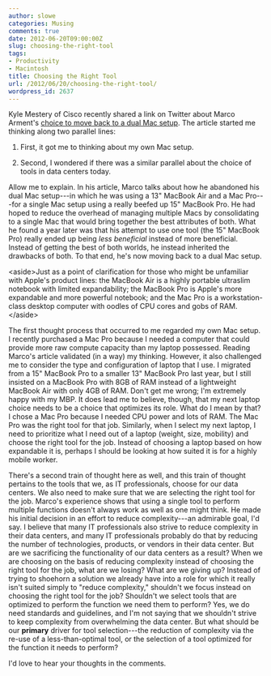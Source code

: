 ```yaml
---
author: slowe
categories: Musing
comments: true
date: 2012-06-20T09:00:00Z
slug: choosing-the-right-tool
tags:
- Productivity
- Macintosh
title: Choosing the Right Tool
url: /2012/06/20/choosing-the-right-tool/
wordpress_id: 2637
---
```


Kyle Mestery of Cisco recently shared a link on Twitter about Marco Arment's [choice to move back to a dual Mac setup](http://www.marco.org/2012/06/15/back-to-the-mac). The article started me thinking along two parallel lines:

1. First, it got me to thinking about my own Mac setup.

2. Second, I wondered if there was a similar parallel about the choice of tools in data centers today.

Allow me to explain. In his article, Marco talks about how he abandoned his dual Mac setup---in which he was using a 13" MacBook Air and a Mac Pro---for a single Mac setup using a really beefed up 15" MacBook Pro. He had hoped to reduce the overhead of managing multiple Macs by consolidating to a single Mac that would bring together the best attributes of both. What he found a year later was that his attempt to use one tool (the 15" MacBook Pro) really ended up being _less beneficial_ instead of more beneficial. Instead of getting the best of both worlds, he instead inherited the drawbacks of both. To that end, he's now moving back to a dual Mac setup.

&lt;aside&gt;Just as a point of clarification for those who might be unfamiliar with Apple's product lines: the MacBook Air is a highly portable ultraslim notebook with limited expandability; the MacBook Pro is Apple's more expandable and more powerful notebook; and the Mac Pro is a workstation-class desktop computer with oodles of CPU cores and gobs of RAM.&lt;/aside&gt;

The first thought process that occurred to me regarded my own Mac setup. I recently purchased a Mac Pro because I needed a computer that could provide more raw compute capacity than my laptop possessed. Reading Marco's article validated (in a way) my thinking. However, it also challenged me to consider the type and configuration of laptop that I use. I migrated from a 15" MacBook Pro to a smaller 13" MacBook Pro last year, but I still insisted on a MacBook Pro with 8GB of RAM instead of a lightweight MacBook Air with only 4GB of RAM. Don't get me wrong; I'm extremely happy with my MBP. It does lead me to believe, though, that my next laptop choice needs to be a choice that optimizes its role. What do I mean by that? I chose a Mac Pro because I needed CPU power and lots of RAM. The Mac Pro was the right tool for that job. Similarly, when I select my next laptop, I need to prioritize what I need out of a laptop (weight, size, mobility) and choose the right tool for the job. Instead of choosing a laptop based on how expandable it is, perhaps I should be looking at how suited it is for a highly mobile worker.

There's a second train of thought here as well, and this train of thought pertains to the tools that we, as IT professionals, choose for our data centers. We also need to make sure that we are selecting the right tool for the job. Marco's experience shows that using a single tool to perform multiple functions doesn't always work as well as one might think. He made his initial decision in an effort to reduce complexity---an admirable goal, I'd say. I believe that many IT professionals also strive to reduce complexity in their data centers, and many IT professionals probably do that by reducing the number of technologies, products, or vendors in their data center. But are we sacrificing the functionality of our data centers as a result? When we are choosing on the basis of reducing complexity instead of choosing the right tool for the job, what are we losing? What are we giving up? Instead of trying to shoehorn a solution we already have into a role for which it really isn't suited simply to "reduce complexity," shouldn't we focus instead on choosing the right tool for the job? Shouldn't we select tools that are optimized to perform the function we need them to perform? Yes, we do need standards and guidelines, and I'm not saying that we shouldn't strive to keep complexity from overwhelming the data center. But what should be our **primary** driver for tool selection---the reduction of complexity via the re-use of a less-than-optimal tool, or the selection of a tool optimized for the function it needs to perform?

I'd love to hear your thoughts in the comments.
